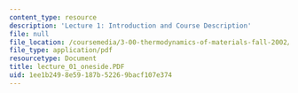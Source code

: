 ```yaml
---
content_type: resource
description: 'Lecture 1: Introduction and Course Description'
file: null
file_location: /coursemedia/3-00-thermodynamics-of-materials-fall-2002/1ee1b2498e59187b52269bacf107e374_lecture_01_oneside.PDF
file_type: application/pdf
resourcetype: Document
title: lecture_01_oneside.PDF
uid: 1ee1b249-8e59-187b-5226-9bacf107e374
---
```

